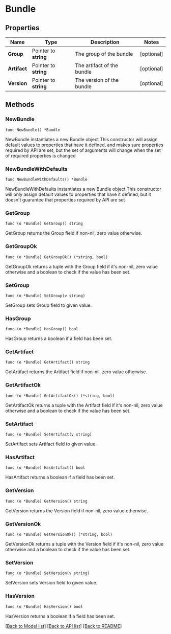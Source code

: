 # Bundle

## Properties

Name | Type | Description | Notes
------------ | ------------- | ------------- | -------------
**Group** | Pointer to **string** | The group of the bundle | [optional] 
**Artifact** | Pointer to **string** | The artifact of the bundle | [optional] 
**Version** | Pointer to **string** | The version of the bundle | [optional] 

## Methods

### NewBundle

`func NewBundle() *Bundle`

NewBundle instantiates a new Bundle object
This constructor will assign default values to properties that have it defined,
and makes sure properties required by API are set, but the set of arguments
will change when the set of required properties is changed

### NewBundleWithDefaults

`func NewBundleWithDefaults() *Bundle`

NewBundleWithDefaults instantiates a new Bundle object
This constructor will only assign default values to properties that have it defined,
but it doesn't guarantee that properties required by API are set

### GetGroup

`func (o *Bundle) GetGroup() string`

GetGroup returns the Group field if non-nil, zero value otherwise.

### GetGroupOk

`func (o *Bundle) GetGroupOk() (*string, bool)`

GetGroupOk returns a tuple with the Group field if it's non-nil, zero value otherwise
and a boolean to check if the value has been set.

### SetGroup

`func (o *Bundle) SetGroup(v string)`

SetGroup sets Group field to given value.

### HasGroup

`func (o *Bundle) HasGroup() bool`

HasGroup returns a boolean if a field has been set.

### GetArtifact

`func (o *Bundle) GetArtifact() string`

GetArtifact returns the Artifact field if non-nil, zero value otherwise.

### GetArtifactOk

`func (o *Bundle) GetArtifactOk() (*string, bool)`

GetArtifactOk returns a tuple with the Artifact field if it's non-nil, zero value otherwise
and a boolean to check if the value has been set.

### SetArtifact

`func (o *Bundle) SetArtifact(v string)`

SetArtifact sets Artifact field to given value.

### HasArtifact

`func (o *Bundle) HasArtifact() bool`

HasArtifact returns a boolean if a field has been set.

### GetVersion

`func (o *Bundle) GetVersion() string`

GetVersion returns the Version field if non-nil, zero value otherwise.

### GetVersionOk

`func (o *Bundle) GetVersionOk() (*string, bool)`

GetVersionOk returns a tuple with the Version field if it's non-nil, zero value otherwise
and a boolean to check if the value has been set.

### SetVersion

`func (o *Bundle) SetVersion(v string)`

SetVersion sets Version field to given value.

### HasVersion

`func (o *Bundle) HasVersion() bool`

HasVersion returns a boolean if a field has been set.


[[Back to Model list]](../README.md#documentation-for-models) [[Back to API list]](../README.md#documentation-for-api-endpoints) [[Back to README]](../README.md)


